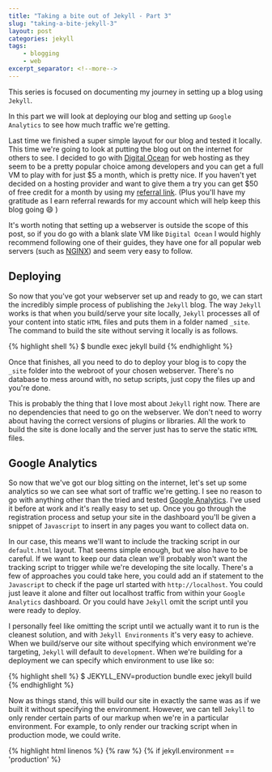 ```yaml
---
title: "Taking a bite out of Jekyll - Part 3"
slug: "taking-a-bite-jekyll-3"
layout: post
categories: jekyll
tags: 
    - blogging
    - web
excerpt_separator: <!--more-->
---
```


This series is focused on documenting my journey in setting up a blog using `Jekyll`. 

In this part we will look at deploying our blog and setting up `Google Analytics` to see how much traffic we're getting.

<!--more-->

Last time we finished a super simple layout for our blog and tested it locally. This time we're going to look at putting the blog out on the internet for others to see. I decided to go with [Digital Ocean](https://m.do.co/c/d5f8bcc763e9) for web hosting as they seem to be a pretty popular choice among developers and you can get a full VM to play with for just $5 a month, which is pretty nice. If you haven't yet decided on a hosting provider and want to give them a try you can get $50 of free credit for a month by using my [referral link](https://m.do.co/c/d5f8bcc763e9). (Plus you'll have my gratitude as I earn referral rewards for my account which will help keep this blog going :smile: )

It's worth noting that setting up a webserver is outside the scope of this post, so if you do go with a blank slate VM like `Digital Ocean` I would highly recommend following one of their guides, they have one for all popular web servers (such as [NGINX](https://www.digitalocean.com/community/tutorials/how-to-install-nginx-on-ubuntu-18-04)) and seem very easy to follow.

## Deploying 

So now that you've got your webserver set up and ready to go, we can start the incredibly simple process of publishing the `Jekyll` blog. The way `Jekyll` works is that when you build/serve your site locally, `Jekyll` processes all of your content into static `HTML` files and puts them in a folder named `_site`. The command to build the site without serving it locally is as follows.

{% highlight shell %}
$ bundle exec jekyll build
{% endhighlight %}

Once that finishes, all you need to do to deploy your blog is to copy the `_site` folder into the webroot of your chosen webserver. There's no database to mess around with, no setup scripts, just copy the files up and you're done.

This is probably the thing that I love most about `Jekyll` right now. There are no dependencies that need to go on the webserver. We don't need to worry about having the correct versions of plugins or libraries. All the work to build the site is done locally and the server just has to serve the static `HTML` files.

## Google Analytics

So now that we've got our blog sitting on the internet, let's set up some analytics so we can see what sort of traffic we're getting. I see no reason to go with anything other than the tried and tested [Google Analytics](https://analytics.google.com/analytics/web/). I've used it before at work and it's really easy to set up. Once you go through the registration process and setup your site in the dashboard you'll be given a snippet of `Javascript` to insert in any pages you want to collect data on.

In our case, this means we'll want to include the tracking script in our `default.html` layout. That seems simple enough, but we also have to be careful. If we want to keep our data clean we'll probably won't want the tracking script to trigger while we're developing the site locally. There's a few of approaches you could take here, you could add an if statement to the `Javascript` to check if the page url started with `http://localhost`. You could just leave it alone and filter out localhost traffic from within your `Google Analytics` dashboard. Or you could have `Jekyll` omit the script until you were ready to deploy.

I personally feel like omitting the script until we actually want it to run is the cleanest solution, and with `Jekyll Environments` it's very easy to achieve. When we build/serve our site without specifying which environment we're targeting, `Jekyll` will default to `development`. When we're building for a deployment we can specify which environment to use like so:

{% highlight shell %}
$ JEKYLL_ENV=production bundle exec jekyll build
{% endhighlight %}

Now as things stand, this will build our site in exactly the same was as if we built it without specifying the environment. However, we can tell `Jekyll` to only render certain parts of our markup when we're in a particular environment. For example, to only render our tracking script when in production mode, we could write.

{% highlight html linenos %}
{% raw %}
{% if jekyll.environment == 'production' %}
    <script async src="https://www.googletagmanager.com/gtag/js?id=UA-XXXXXXXXX-X"></script>
    <script>
        window.dataLayer = window.dataLayer || [];
        function gtag(){dataLayer.push(arguments);}
        gtag('js', new Date());

        gtag('config', 'UA-XXXXXXXXX-X');
    </script>
{% endif %}
{% endraw %}
{% endhighlight %}

The same solution could be useful in many other scenarios too. For example, if you wanted to show debugging information in one of your client side scripts, but hide it in production. Or avoid reporting false hits on ads while you're testing locally. I can also see it being easy to include in deployment scripts or CI pipelines as you start automating more of your build/deploy process. I'll definitely be covering this in future posts as I start automating more of my own processes.
